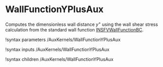 # WallFunctionYPlusAux

Computes the dimensionless wall distance $y^+$ using the wall shear stress
calculation from the standard wall function [INSFVWallFunctionBC](source/fvbcs/INSFVWallFunctionBC.md).


!syntax parameters /AuxKernels/WallFunctionYPlusAux

!syntax inputs /AuxKernels/WallFunctionYPlusAux

!syntax children /AuxKernels/WallFunctionYPlusAux
